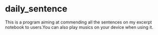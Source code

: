 # daily_sentence
This is a program aiming at commending all the sentences on my excerpt notebook to users.You can also play musics on your device when using it.
